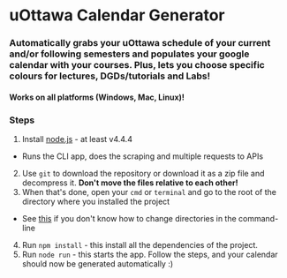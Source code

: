 # uOttawa Calendar Generator

### Automatically grabs your uOttawa schedule of your current and/or following semesters and populates your google calendar with your courses. Plus, lets you choose specific colours for lectures, DGDs/tutorials and Labs!

#### Works on all platforms (Windows, Mac, Linux)!

### Steps
1. Install [node.js](https://nodejs.org/) - at least v4.4.4
  * Runs the CLI app, does the scraping and multiple requests to APIs
2.  Use `git` to download the repository or download it as a zip file and decompress it. **Don't move the files relative to each other!**
3. When that's done, open your `cmd` or `terminal` and go to the root of the directory where you installed the project
  * See [this](http://www.digitalcitizen.life/command-prompt-how-use-basic-commands) if you don't know how to change directories in the command-line
4. Run `npm install` - this install all the dependencies of the project.
5. Run `node run` - this starts the app. Follow the steps, and your calendar should now be generated automatically :)

